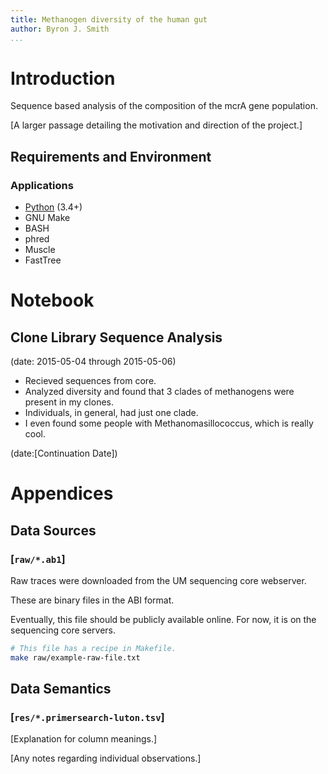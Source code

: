 ```yaml
---
title: Methanogen diversity of the human gut
author: Byron J. Smith
...
```


# Introduction #
Sequence based analysis of the composition of the mcrA gene population.

[A larger passage detailing the motivation and direction of the project.]

## Requirements and Environment ##
### Applications ###
-  [Python](http://www.python.org/) (3.4+)
-  GNU Make
-  BASH
-  phred
-  Muscle
-  FastTree

# Notebook #
## Clone Library Sequence Analysis ##
(date: 2015-05-04 through 2015-05-06)

-  Recieved sequences from core.
-  Analyzed diversity and found that 3 clades of methanogens were present in
   my clones.
-  Individuals, in general, had just one clade.
-  I even found some people with Methanomasillococcus, which is really cool.

(date:[Continuation Date])

# Appendices #
## Data Sources ##
### [`raw/*.ab1`] ###
Raw traces were downloaded from the UM sequencing core webserver.

These are binary files in the ABI format.

Eventually, this file should be publicly available online.  For now, it is
on the sequencing core servers.

```bash
# This file has a recipe in Makefile.
make raw/example-raw-file.txt
```

## Data Semantics ##
### [`res/*.primersearch-luton.tsv`] ###
[Explanation for column meanings.]

[Any notes regarding individual observations.]
